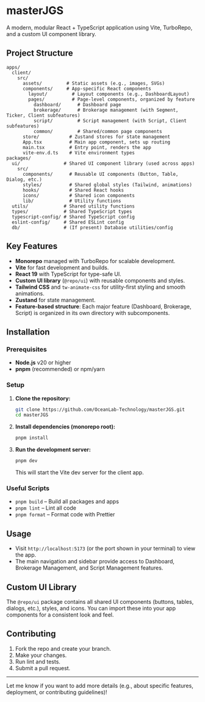 # masterJGS

A modern, modular React + TypeScript application using Vite, TurboRepo, and a custom UI component library.

## Project Structure

```
apps/
  client/
    src/
      assets/         # Static assets (e.g., images, SVGs)
      components/     # App-specific React components
        layout/         # Layout components (e.g., DashboardLayout)
        pages/          # Page-level components, organized by feature
          dashboard/      # Dashboard page
          brokerage/      # Brokerage management (with Segment, Ticker, Client subfeatures)
          script/         # Script management (with Script, Client subfeatures)
          common/         # Shared/common page components
      store/           # Zustand stores for state management
      App.tsx          # Main app component, sets up routing
      main.tsx         # Entry point, renders the app
      vite-env.d.ts    # Vite environment types
packages/
  ui/                # Shared UI component library (used across apps)
    src/
      components/      # Reusable UI components (Button, Table, Dialog, etc.)
      styles/          # Shared global styles (Tailwind, animations)
      hooks/           # Shared React hooks
      icons/           # Shared icon components
      lib/             # Utility functions
  utils/             # Shared utility functions
  types/             # Shared TypeScript types
  typescript-config/ # Shared TypeScript config
  eslint-config/     # Shared ESLint config
  db/                # (If present) Database utilities/config
```

## Key Features

- **Monorepo** managed with TurboRepo for scalable development.
- **Vite** for fast development and builds.
- **React 19** with TypeScript for type-safe UI.
- **Custom UI library** (`@repo/ui`) with reusable components and styles.
- **Tailwind CSS** and `tw-animate-css` for utility-first styling and smooth animations.
- **Zustand** for state management.
- **Feature-based structure**: Each major feature (Dashboard, Brokerage, Script) is organized in its own directory with subcomponents.

## Installation

### Prerequisites

- **Node.js** v20 or higher
- **pnpm** (recommended) or npm/yarn

### Setup

1. **Clone the repository:**
   ```sh
   git clone https://github.com/OceanLab-Technology/masterJGS.git
   cd masterJGS
   ```

2. **Install dependencies (monorepo root):**
   ```sh
   pnpm install
   ```

3. **Run the development server:**
   ```sh
   pnpm dev
   ```

   This will start the Vite dev server for the client app.

### Useful Scripts

- `pnpm build` – Build all packages and apps
- `pnpm lint` – Lint all code
- `pnpm format` – Format code with Prettier

## Usage

- Visit `http://localhost:5173` (or the port shown in your terminal) to view the app.
- The main navigation and sidebar provide access to Dashboard, Brokerage Management, and Script Management features.

## Custom UI Library

The `@repo/ui` package contains all shared UI components (buttons, tables, dialogs, etc.), styles, and icons. You can import these into your app components for a consistent look and feel.

## Contributing

1. Fork the repo and create your branch.
2. Make your changes.
3. Run lint and tests.
4. Submit a pull request.

---

Let me know if you want to add more details (e.g., about specific features, deployment, or contributing guidelines)!
